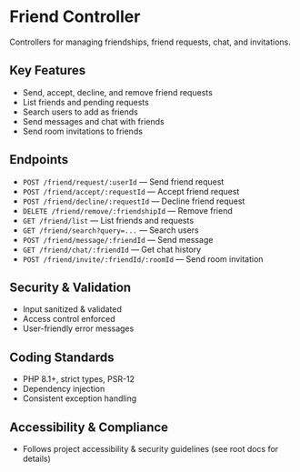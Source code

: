 # Friend Controller

Controllers for managing friendships, friend requests, chat, and invitations.

## Key Features

- Send, accept, decline, and remove friend requests
- List friends and pending requests
- Search users to add as friends
- Send messages and chat with friends
- Send room invitations to friends

## Endpoints

- `POST /friend/request/:userId` — Send friend request
- `POST /friend/accept/:requestId` — Accept friend request
- `POST /friend/decline/:requestId` — Decline friend request
- `DELETE /friend/remove/:friendshipId` — Remove friend
- `GET /friend/list` — List friends and requests
- `GET /friend/search?query=...` — Search users
- `POST /friend/message/:friendId` — Send message
- `GET /friend/chat/:friendId` — Get chat history
- `POST /friend/invite/:friendId/:roomId` — Send room invitation

## Security & Validation

- Input sanitized & validated
- Access control enforced
- User-friendly error messages

## Coding Standards

- PHP 8.1+, strict types, PSR-12
- Dependency injection
- Consistent exception handling

## Accessibility & Compliance

- Follows project accessibility & security guidelines
  (see root docs for details)
